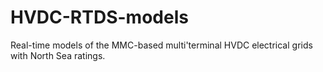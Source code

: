 # HVDC-RTDS-models
Real-time models of the MMC-based multi'terminal HVDC electrical grids with North Sea ratings.
